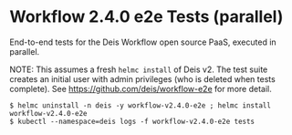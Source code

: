 # Workflow 2.4.0 e2e Tests (parallel)

End-to-end tests for the Deis Workflow open source PaaS, executed in parallel.

NOTE: This assumes a fresh `helmc install` of Deis v2. The test suite creates
an initial user with admin privileges (who is deleted when tests complete).
See https://github.com/deis/workflow-e2e for more detail.

```console
$ helmc uninstall -n deis -y workflow-v2.4.0-e2e ; helmc install workflow-v2.4.0-e2e
$ kubectl --namespace=deis logs -f workflow-v2.4.0-e2e tests
```
